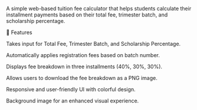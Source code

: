 A simple web-based tuition fee calculator that helps students calculate their installment payments based on their total fee, trimester batch, and scholarship percentage.

🚀 Features

Takes input for Total Fee, Trimester Batch, and Scholarship Percentage.

Automatically applies registration fees based on batch number.

Displays fee breakdown in three installments (40%, 30%, 30%).

Allows users to download the fee breakdown as a PNG image.

Responsive and user-friendly UI with colorful design.

Background image for an enhanced visual experience.
